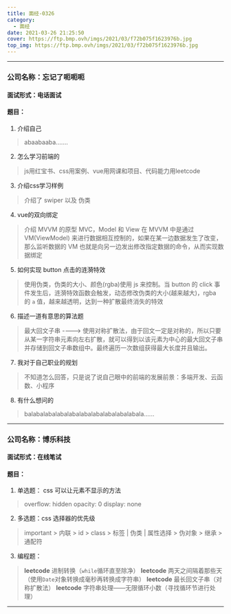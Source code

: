 ```yaml
---
title: 面经-0326
category:
  - 面经
date: 2021-03-26 21:25:50
cover: https://ftp.bmp.ovh/imgs/2021/03/f72b075f1623976b.jpg
top_img: https://ftp.bmp.ovh/imgs/2021/03/f72b075f1623976b.jpg
---
```


-----------------------

### 公司名称：忘记了呃呃呃
#### 面试形式：电话面试
#### 题目：
1. 介绍自己
> abaabaaba.......

2. 怎么学习前端的
> js用红宝书、css用案例、vue用网课和项目、代码能力用leetcode

3. 介绍css学习样例
> 介绍了 swiper 以及 伪类

4. vue的双向绑定
> 介绍 MVVM 的原型 MVC，Model 和 View 在 MVVM 中是通过 VM(ViewModel) 来进行数据相互控制的，如果在某一边数据发生了改变，那么监听数据的 VM 也就是向另一边发出修改指定数据的命令，从而实现数据绑定

5. 如何实现 button 点击的涟漪特效
> 使用伪类，伪类的大小、颜色(rgba)使用 js 来控制。当 button 的 click 事件发生后，涟漪特效函数会触发，动态修改伪类的大小(越来越大)，rgba 的 `a` 值，越来越透明，达到一种扩散最终消失的特效

6. 描述一道有意思的算法题
> 最大回文子串 ----> 使用对称扩散法，由于回文一定是对称的，所以只要从某一字符串元素向左右扩散，就可以得到以该元素为中心的最大回文子串并存储到回文子串数组中。最终遍历一次数组获得最大长度并且输出。

7. 我对于自己职业的规划
> 不知道怎么回答，只是说了说自己眼中的前端的发展前景：多端开发、云函数、小程序

8. 有什么想问的
> balabalabalabalabalabalabalabalabalabala......

-------------------------

### 公司名称：博乐科技
#### 面试形式：在线笔试
#### 题目：
1. 单选题： css 可以让元素不显示的方法
> overflow: hidden
  opacity: 0
  display: none

2. 多选题：css 选择器的优先级
> important > 内联 > id > class > 标签 | 伪类 | 属性选择 > 伪对象 > 继承 > 通配符

3. 编程题：
> **leetcode** 进制转换（`while`循环直至除净）
  **leetcode** 两天之间隔着那些天（使用`Date`对象转换成毫秒再转换成字符串）
  **leetcode** 最长回文子串（对称扩散法）
  **leetcode** 字符串处理——无限循环小数（寻找循环节进行处理）


--------------------------------